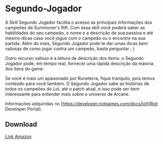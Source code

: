 # Segundo-Jogador
A Skill Segundo Jogador facilita o acesso as principais informações dos campeões de Summoner's Rift. Com essa skill você poderá saber as habilidades do seu campeão, o nome e a descrição de sua passiva e até mesmo dicas caso você jogue com o campeão ou o encontre na sua partida.
Além do mais, Segundo Jogador pode te dar umas dicas bem valiosas de como jogar contra um campeão, basta perguntar ; )

Outro recurso valioso é a leitura de descrição dos items: o Segundo Jogador pode, em tempo real, fornecer uma rápida descrição da maioria dos itens do game.

Se você é mais um apaixonado por Runeterra, fique tranquilo, pois temos conteúdo para você também. O Segundo Jogador sabe as histórias de todos os campeões do LoL até o patch atual, e isso pode ser bem interessante para entender mais sobre o universo de Arcane.

Informações adquiridas no [https://developer.riotgames.com/docs/lol](Riot Developer Portal).

## Download
[Link Amazon](https://www.amazon.com.br/Desenvolvedor-Segundo-Jogador)
